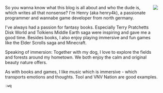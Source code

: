 <!--
.. title: About me
.. slug: about-me
.. date: 05/25/2014 02:28:07 PM UTC+02:00
.. tags: 
.. link: 
.. description: 
.. type: text
-->

<img src="/pages/about-me/me.png" align="right" width="initial"/>
So you wanna know what this blog is all about and who the dude is, which
writes all that nonsense?  I'm Henry (aka henry4k), a passionate programmer
and wannabe game developer from north germany.

I've always had a passion for fantasy books.  Especially Terry Pratchetts Disk
World and Tolkiens Middle Earth saga were inspiring and gave me a good time.
Besides books, I also enjoy playing immersive and fun games
like the Elder Scrolls saga and Minecraft.

Speaking of immersion:  Together with my dog, I love to explore the fields
and forests around my hometown.
We both enjoy the calm and original beauty nature offers.

As with books and games, I like music which is immersive - which transports
emotions and thoughts.  Tool and VNV Nation are good examples.

`:wq`
